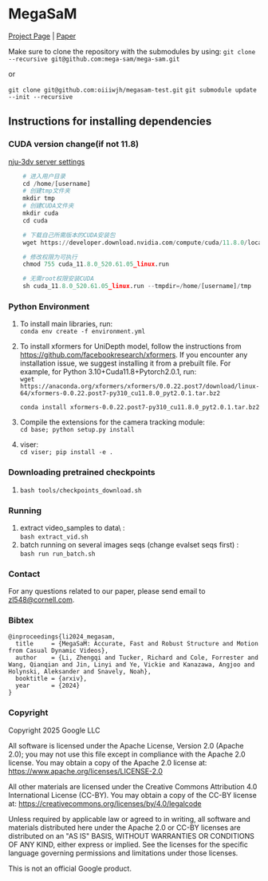 # MegaSaM
<!-- This code is forked from git@github.com:mega-sam/mega-sam.git, only for academic purpose.-- [wjh] -->

<!-- # 🚧 This repository is still not done and being uploaded, please stand by. 🚧  -->

[Project Page](https://mega-sam.github.io/index.html) | [Paper](https://arxiv.org/abs/2412.04463)



Make sure to clone the repository with the submodules by using:
`git clone --recursive git@github.com:mega-sam/mega-sam.git`

or 

`git clone git@github.com:oiiiwjh/megasam-test.git`
`git submodule update --init --recursive` 

## Instructions for installing dependencies

### CUDA version change(if not 11.8)
[nju-3dv server settings](https://stingy-basin-115.notion.site/NJU-3DV-d9f0de862cbd4b9f9c12b5474cac76e1)


```python 
    # 进入用户目录
    cd /home/[username]
    # 创建tmp文件夹
    mkdir tmp
    # 创建CUDA文件夹
    mkdir cuda
    cd cuda

    # 下载自己所需版本的CUDA安装包
    wget https://developer.download.nvidia.com/compute/cuda/11.8.0/local_installers/cuda_11.8.0_520.61.05_linux.run

    # 修改权限为可执行
    chmod 755 cuda_11.8.0_520.61.05_linux.run

    # 无需root权限安装CUDA
    sh cuda_11.8.0_520.61.05_linux.run --tmpdir=/home/[username]/tmp
```

### Python Environment

1.  To install main libraries, run: \
    `conda env create -f environment.yml`

2.  To install xformers for UniDepth model, follow the instructions from
    https://github.com/facebookresearch/xformers. If you encounter any
    installation issue, we suggest installing it from a prebuilt file. For
    example, for Python 3.10+Cuda11.8+Pytorch2.0.1, run: \
    `wget https://anaconda.org/xformers/xformers/0.0.22.post7/download/linux-64/xformers-0.0.22.post7-py310_cu11.8.0_pyt2.0.1.tar.bz2`

    `conda install xformers-0.0.22.post7-py310_cu11.8.0_pyt2.0.1.tar.bz2`

3.  Compile the extensions for the camera tracking module: \
    `cd base; python setup.py install`

4. viser: \
   `cd viser; pip install -e . `

### Downloading pretrained checkpoints

1. `bash tools/checkpoints_download.sh`

### Running
1. extract video_samples to data\ : \
    `bash extract_vid.sh`
2. batch running on several images seqs (change evalset seqs first) :\
   `bash run run_batch.sh`
### Contact

For any questions related to our paper, please send email to zl548@cornell.com.


### Bibtex

```
@inproceedings{li2024_megasam,
  title     = {MegaSaM: Accurate, Fast and Robust Structure and Motion from Casual Dynamic Videos},
  author    = {Li, Zhengqi and Tucker, Richard and Cole, Forrester and Wang, Qianqian and Jin, Linyi and Ye, Vickie and Kanazawa, Angjoo and Holynski, Aleksander and Snavely, Noah},
  booktitle = {arxiv},
  year      = {2024}
}
```

### Copyright

Copyright 2025 Google LLC  

All software is licensed under the Apache License, Version 2.0 (Apache 2.0); you may not use this file except in compliance with the Apache 2.0 license. You may obtain a copy of the Apache 2.0 license at: https://www.apache.org/licenses/LICENSE-2.0

All other materials are licensed under the Creative Commons Attribution 4.0 International License (CC-BY). You may obtain a copy of the CC-BY license at: https://creativecommons.org/licenses/by/4.0/legalcode

Unless required by applicable law or agreed to in writing, all software and materials distributed here under the Apache 2.0 or CC-BY licenses are distributed on an "AS IS" BASIS, WITHOUT WARRANTIES OR CONDITIONS OF ANY KIND, either express or implied. See the licenses for the specific language governing permissions and limitations under those licenses.

This is not an official Google product.

